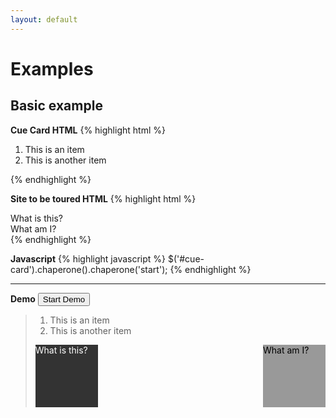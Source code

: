 ```yaml
---
layout: default
---
```

# Examples

## Basic example

__Cue Card HTML__
{% highlight html %}
<ol id="cue-card">
  <li data-target="#item1">This is an item</li>
  <li data-target="#item2">This is another item</li>
</ol>
{% endhighlight %}

__Site to be toured HTML__
{% highlight html %}
<div id="item1">What is this?</div>
<div id="item2">What am I?</div>
{% endhighlight %}

__Javascript__
{% highlight javascript %}
$('#cue-card').chaperone().chaperone('start');
{% endhighlight %}

------------------------------------

__Demo__ <button id="button1">Start Demo</button>

> <ol id="cue-card">
>  <li data-target="#item1">This is an item</li>
>  <li data-target="#item2">This is another item</li>
> </ol>
> <div id="item1" style="background: #333; color: #fff; width: 100px; height: 100px; float: left;">What is this?</div>
> <div id="item2" style="background: #999; color: #000; width: 100px; height: 100px; float: right;">What am I?</div>
> <br style="clear: both;">

<script>
	$('#cue-card').chaperone();
	$('#button1').click(function() {
		$('#cue-card').chaperone('start');
		return false;
	});
</script>